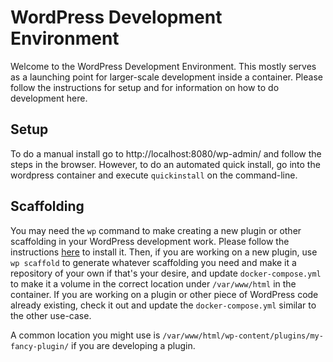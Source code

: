 # WordPress Development Environment

Welcome to the WordPress Development Environment. This mostly serves as a launching point for larger-scale development
inside a container. Please follow the instructions for setup and for information on how to do development here.

## Setup

To do a manual install go to http://localhost:8080/wp-admin/ and follow the steps in the browser. However, to do an
automated quick install, go into the wordpress container and execute `quickinstall` on the command-line.

## Scaffolding

You may need the `wp` command to make creating a new plugin or other scaffolding in your WordPress development work. Please follow the instructions [here](https://make.wordpress.org/cli/handbook/guides/installing/) to install it.
Then, if you are working on a new plugin, use `wp scaffold` to generate whatever scaffolding you need and make it a repository of your own if that's your desire, and update `docker-compose.yml` to make it a volume in the correct location under `/var/www/html` in the container.
If you are working on a plugin or other piece of WordPress code already existing, check it out and update the `docker-compose.yml` similar to the other use-case.

A common location you might use is `/var/www/html/wp-content/plugins/my-fancy-plugin/` if you are developing a plugin.
